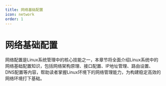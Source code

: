 ```yaml
---
title: 网络基础配置
icon: network
order: 1
---
```


# 网络基础配置

网络配置是Linux系统管理中的核心技能之一，本章节将全面介绍Linux系统中的网络基础配置知识，包括网络架构原理、接口配置、IP地址管理、路由设置、DNS配置等内容，帮助读者掌握Linux环境下的网络管理能力，为构建稳定高效的网络环境打下基础。
